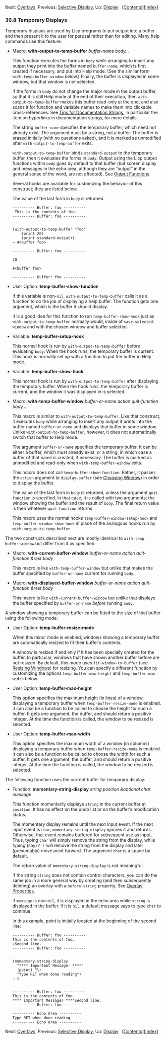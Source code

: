 <!-- This is the GNU Emacs Lisp Reference Manual
corresponding to Emacs version 27.2.

Copyright (C) 1990-1996, 1998-2021 Free Software Foundation,
Inc.

Permission is granted to copy, distribute and/or modify this document
under the terms of the GNU Free Documentation License, Version 1.3 or
any later version published by the Free Software Foundation; with the
Invariant Sections being "GNU General Public License," with the
Front-Cover Texts being "A GNU Manual," and with the Back-Cover
Texts as in (a) below.  A copy of the license is included in the
section entitled "GNU Free Documentation License."

(a) The FSF's Back-Cover Text is: "You have the freedom to copy and
modify this GNU manual.  Buying copies from the FSF supports it in
developing GNU and promoting software freedom." -->

<!-- Created by GNU Texinfo 6.7, http://www.gnu.org/software/texinfo/ -->

Next: [Overlays](Overlays.html), Previous: [Selective Display](Selective-Display.html), Up: [Display](Display.html)   \[[Contents](index.html#SEC_Contents "Table of contents")]\[[Index](Index.html "Index")]

### 39.8 Temporary Displays

Temporary displays are used by Lisp programs to put output into a buffer and then present it to the user for perusal rather than for editing. Many help commands use this feature.

*   Macro: **with-output-to-temp-buffer** *buffer-name body…*

    This function executes the forms in `body` while arranging to insert any output they print into the buffer named `buffer-name`, which is first created if necessary, and put into Help mode. (See the similar form `with-temp-buffer-window` below.) Finally, the buffer is displayed in some window, but that window is not selected.

    If the forms in `body` do not change the major mode in the output buffer, so that it is still Help mode at the end of their execution, then `with-output-to-temp-buffer` makes this buffer read-only at the end, and also scans it for function and variable names to make them into clickable cross-references. See [Tips for Documentation Strings](Documentation-Tips.html#Docstring-hyperlinks), in particular the item on hyperlinks in documentation strings, for more details.

    The string `buffer-name` specifies the temporary buffer, which need not already exist. The argument must be a string, not a buffer. The buffer is erased initially (with no questions asked), and it is marked as unmodified after `with-output-to-temp-buffer` exits.

    `with-output-to-temp-buffer` binds `standard-output` to the temporary buffer, then it evaluates the forms in `body`. Output using the Lisp output functions within `body` goes by default to that buffer (but screen display and messages in the echo area, although they are “output” in the general sense of the word, are not affected). See [Output Functions](Output-Functions.html).

    Several hooks are available for customizing the behavior of this construct; they are listed below.

    The value of the last form in `body` is returned.

        ---------- Buffer: foo ----------
         This is the contents of foo.
        ---------- Buffer: foo ----------

    ```
    ```

        (with-output-to-temp-buffer "foo"
            (print 20)
            (print standard-output))
        ⇒ #<buffer foo>

        ---------- Buffer: foo ----------

        20

        #<buffer foo>

        ---------- Buffer: foo ----------

<!---->

*   User Option: **temp-buffer-show-function**

    If this variable is non-`nil`, `with-output-to-temp-buffer` calls it as a function to do the job of displaying a help buffer. The function gets one argument, which is the buffer it should display.

    It is a good idea for this function to run `temp-buffer-show-hook` just as `with-output-to-temp-buffer` normally would, inside of `save-selected-window` and with the chosen window and buffer selected.

<!---->

*   Variable: **temp-buffer-setup-hook**

    This normal hook is run by `with-output-to-temp-buffer` before evaluating `body`. When the hook runs, the temporary buffer is current. This hook is normally set up with a function to put the buffer in Help mode.

<!---->

*   Variable: **temp-buffer-show-hook**

    This normal hook is run by `with-output-to-temp-buffer` after displaying the temporary buffer. When the hook runs, the temporary buffer is current, and the window it was displayed in is selected.

<!---->

*   Macro: **with-temp-buffer-window** *buffer-or-name action quit-function body…*

    This macro is similar to `with-output-to-temp-buffer`. Like that construct, it executes `body` while arranging to insert any output it prints into the buffer named `buffer-or-name` and displays that buffer in some window. Unlike `with-output-to-temp-buffer`, however, it does not automatically switch that buffer to Help mode.

    The argument `buffer-or-name` specifies the temporary buffer. It can be either a buffer, which must already exist, or a string, in which case a buffer of that name is created, if necessary. The buffer is marked as unmodified and read-only when `with-temp-buffer-window` exits.

    This macro does not call `temp-buffer-show-function`. Rather, it passes the `action` argument to `display-buffer` (see [Choosing Window](Choosing-Window.html)) in order to display the buffer.

    The value of the last form in `body` is returned, unless the argument `quit-function` is specified. In that case, it is called with two arguments: the window showing the buffer and the result of `body`. The final return value is then whatever `quit-function` returns.

    This macro uses the normal hooks `temp-buffer-window-setup-hook` and `temp-buffer-window-show-hook` in place of the analogous hooks run by `with-output-to-temp-buffer`.

The two constructs described next are mostly identical to `with-temp-buffer-window` but differ from it as specified:

*   Macro: **with-current-buffer-window** *buffer-or-name action quit-function \&rest body*

    This macro is like `with-temp-buffer-window` but unlike that makes the buffer specified by `buffer-or-name` current for running `body`.

<!---->

*   Macro: **with-displayed-buffer-window** *buffer-or-name action quit-function \&rest body*

    This macro is like `with-current-buffer-window` but unlike that displays the buffer specified by `buffer-or-name` *before* running `body`.

A window showing a temporary buffer can be fitted to the size of that buffer using the following mode:

*   User Option: **temp-buffer-resize-mode**

    When this minor mode is enabled, windows showing a temporary buffer are automatically resized to fit their buffer’s contents.

    A window is resized if and only if it has been specially created for the buffer. In particular, windows that have shown another buffer before are not resized. By default, this mode uses `fit-window-to-buffer` (see [Resizing Windows](Resizing-Windows.html)) for resizing. You can specify a different function by customizing the options `temp-buffer-max-height` and `temp-buffer-max-width` below.

<!---->

*   User Option: **temp-buffer-max-height**

    This option specifies the maximum height (in lines) of a window displaying a temporary buffer when `temp-buffer-resize-mode` is enabled. It can also be a function to be called to choose the height for such a buffer. It gets one argument, the buffer, and should return a positive integer. At the time the function is called, the window to be resized is selected.

<!---->

*   User Option: **temp-buffer-max-width**

    This option specifies the maximum width of a window (in columns) displaying a temporary buffer when `temp-buffer-resize-mode` is enabled. It can also be a function to be called to choose the width for such a buffer. It gets one argument, the buffer, and should return a positive integer. At the time the function is called, the window to be resized is selected.

The following function uses the current buffer for temporary display:

*   Function: **momentary-string-display** *string position \&optional char message*

    This function momentarily displays `string` in the current buffer at `position`. It has no effect on the undo list or on the buffer’s modification status.

    The momentary display remains until the next input event. If the next input event is `char`, `momentary-string-display` ignores it and returns. Otherwise, that event remains buffered for subsequent use as input. Thus, typing `char` will simply remove the string from the display, while typing (say) `C-f` will remove the string from the display and later (presumably) move point forward. The argument `char` is a space by default.

    The return value of `momentary-string-display` is not meaningful.

    If the string `string` does not contain control characters, you can do the same job in a more general way by creating (and then subsequently deleting) an overlay with a `before-string` property. See [Overlay Properties](Overlay-Properties.html).

    If `message` is non-`nil`, it is displayed in the echo area while `string` is displayed in the buffer. If it is `nil`, a default message says to type `char` to continue.

    In this example, point is initially located at the beginning of the second line:

        ---------- Buffer: foo ----------
        This is the contents of foo.
        ∗Second line.
        ---------- Buffer: foo ----------

    ```
    ```

        (momentary-string-display
          "**** Important Message! ****"
          (point) ?\r
          "Type RET when done reading")
        ⇒ t

    ```
    ```

        ---------- Buffer: foo ----------
        This is the contents of foo.
        **** Important Message! ****Second line.
        ---------- Buffer: foo ----------

        ---------- Echo Area ----------
        Type RET when done reading
        ---------- Echo Area ----------

Next: [Overlays](Overlays.html), Previous: [Selective Display](Selective-Display.html), Up: [Display](Display.html)   \[[Contents](index.html#SEC_Contents "Table of contents")]\[[Index](Index.html "Index")]
